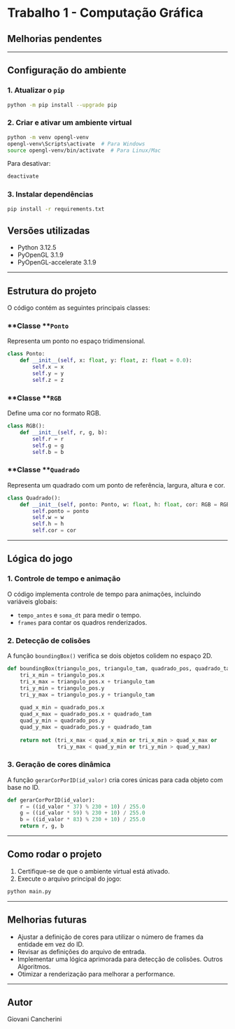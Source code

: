 # Trabalho 1 - Computação Gráfica

## Melhorias pendentes

---

## Configuração do ambiente

### 1. Atualizar o `pip`

```sh
python -m pip install --upgrade pip
```

### 2. Criar e ativar um ambiente virtual

```sh
python -m venv opengl-venv
opengl-venv\Scripts\activate  # Para Windows
source opengl-venv/bin/activate  # Para Linux/Mac
```

Para desativar:

```sh
deactivate
```

### 3. Instalar dependências

```sh
pip install -r requirements.txt
```

## Versões utilizadas

- Python 3.12.5
- PyOpenGL 3.1.9
- PyOpenGL-accelerate 3.1.9

---

## Estrutura do projeto

O código contém as seguintes principais classes:

### \*\*Classe \*\***`Ponto`**

Representa um ponto no espaço tridimensional.

```python
class Ponto:
    def __init__(self, x: float, y: float, z: float = 0.0):
        self.x = x
        self.y = y
        self.z = z
```

### \*\*Classe \*\***`RGB`**

Define uma cor no formato RGB.

```python
class RGB():
    def __init__(self, r, g, b):
        self.r = r
        self.g = g
        self.b = b
```

### \*\*Classe \*\***`Quadrado`**

Representa um quadrado com um ponto de referência, largura, altura e cor.

```python
class Quadrado():
    def __init__(self, ponto: Ponto, w: float, h: float, cor: RGB = RGB(1, 0, 0)):
        self.ponto = ponto
        self.w = w
        self.h = h
        self.cor = cor
```

---

## Lógica do jogo

### 1. Controle de tempo e animação

O código implementa controle de tempo para animações, incluindo variáveis globais:

- `tempo_antes` e `soma_dt` para medir o tempo.
- `frames` para contar os quadros renderizados.

### 2. Detecção de colisões

A função `boundingBox()` verifica se dois objetos colidem no espaço 2D.

```python
def boundingBox(triangulo_pos, triangulo_tam, quadrado_pos, quadrado_tam):
    tri_x_min = triangulo_pos.x
    tri_x_max = triangulo_pos.x + triangulo_tam
    tri_y_min = triangulo_pos.y
    tri_y_max = triangulo_pos.y + triangulo_tam
    
    quad_x_min = quadrado_pos.x
    quad_x_max = quadrado_pos.x + quadrado_tam
    quad_y_min = quadrado_pos.y
    quad_y_max = quadrado_pos.y + quadrado_tam
    
    return not (tri_x_max < quad_x_min or tri_x_min > quad_x_max or
                tri_y_max < quad_y_min or tri_y_min > quad_y_max)
```

### 3. Geração de cores dinâmica

A função `gerarCorPorID(id_valor)` cria cores únicas para cada objeto com base no ID.

```python
def gerarCorPorID(id_valor):
    r = ((id_valor * 37) % 230 + 10) / 255.0  
    g = ((id_valor * 59) % 230 + 10) / 255.0
    b = ((id_valor * 83) % 230 + 10) / 255.0
    return r, g, b
```

---

## Como rodar o projeto

1. Certifique-se de que o ambiente virtual está ativado.
2. Execute o arquivo principal do jogo:

```sh
python main.py
```

---

## Melhorias futuras

- Ajustar a definição de cores para utilizar o número de frames da entidade em vez do ID.
- Revisar as definições do arquivo de entrada.
- Implementar uma lógica aprimorada para detecção de colisões. Outros Algoritmos.
- Otimizar a renderização para melhorar a performance.

---

## Autor

Giovani Cancherini

